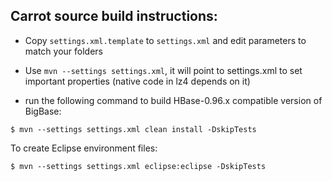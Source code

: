 ## Carrot source build instructions:

* Copy `settings.xml.template` to `settings.xml` and edit parameters to match your folders

* Use `mvn --settings settings.xml`, it will point to settings.xml to set important properties (native code in lz4 depends on it)
- run the following command to build HBase-0.96.x compatible version of BigBase: 
```
$ mvn --settings settings.xml clean install -DskipTests
```
To create Eclipse environment files:

```
$ mvn --settings settings.xml eclipse:eclipse -DskipTests
```

